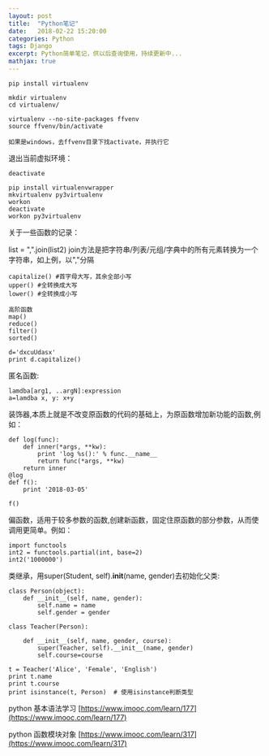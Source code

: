 ```yaml
---
layout: post
title:  "Python笔记"
date:   2018-02-22 15:20:00
categories: Python
tags: Django
excerpt: Python简单笔记，供以后查询使用，持续更新中...
mathjax: true
---
```


```
pip install virtualenv
```

```
mkdir virtualenv
cd virtualenv/

virtualenv --no-site-packages ffvenv
source ffvenv/bin/activate

如果是windows，去ffvenv目录下找activate，并执行它

```
退出当前虚拟环境：
```
deactivate
```

```
pip install virtualenvwrapper
mkvirtualenv py3virtualenv
workon
deactivate
workon py3virtualenv
```


关于一些函数的记录：

list = ",".join(list2)
join方法是把字符串/列表/元组/字典中的所有元素转换为一个字符串，如上例，以","分隔

```
capitalize() #首字母大写，其余全部小写 
upper() #全转换成大写
lower() #全转换成小写

高阶函数
map()
reduce()
filter()
sorted()
```
```
d='dxcuUdasx'
print d.capitalize()
```
匿名函数:
```
lamdba[arg1, ..argN]:expression
a=lamdba x, y: x+y
```

装饰器,本质上就是不改变原函数的代码的基础上，为原函数增加新功能的函数,例如：
```
def log(func):
    def inner(*args, **kw):
        print 'log %s():' % func.__name__
        return func(*args, **kw)
    return inner
@log
def f():
    print '2018-03-05'

f()
```

偏函数，适用于较多参数的函数,创建新函数，固定住原函数的部分参数，从而使调用更简单。例如：
```
import functools
int2 = functools.partial(int, base=2)
int2('1000000')
```

类继承，用super(Student, self).__init__(name, gender)去初始化父类:
```
class Person(object):
    def __init__(self, name, gender):
        self.name = name
        self.gender = gender

class Teacher(Person):

    def __init__(self, name, gender, course):
        super(Teacher, self).__init__(name, gender)
        self.course=course

t = Teacher('Alice', 'Female', 'English')
print t.name
print t.course
print isinstance(t, Person)  # 使用isinstance判断类型
```


python 基本语法学习  [https://www.imooc.com/learn/177](https://www.imooc.com/learn/177)

python 函数模块对象  [https://www.imooc.com/learn/317](https://www.imooc.com/learn/317)

